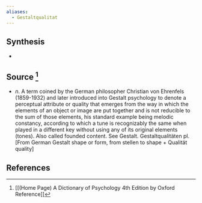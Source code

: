 ```yaml
---
aliases:
  - Gestaltqualitat
---
```

## Synthesis
- 
## Source [^1]
- $n$. A term coined by the German philosopher Christian von Ehrenfels (1859-1932) and later introduced into Gestalt psychology to denote a perceptual attribute or quality that emerges from the way in which the elements of an object or image are put together and is not reducible to the sum of those elements, his standard example being melodic constancy, according to which a tune is recognizably the same when played in a different key without using any of its original elements (tones). Also called founded content. See Gestalt. Gestaltqualitäten pl. \[From German Gestalt shape or form, from stellen to shape + Qualität quality]
## References

[^1]: [[(Home Page) A Dictionary of Psychology 4th Edition by Oxford Reference]]